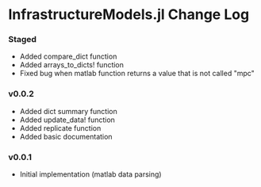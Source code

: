 InfrastructureModels.jl Change Log
==================================

### Staged
- Added compare_dict function
- Added arrays_to_dicts! function
- Fixed bug when matlab function returns a value that is not called "mpc"

### v0.0.2
- Added dict summary function
- Added update_data! function
- Added replicate function
- Added basic documentation

### v0.0.1
- Initial implementation (matlab data parsing)
